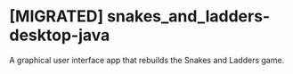 # [MIGRATED] snakes_and_ladders-desktop-java
A graphical user interface app that rebuilds the Snakes and Ladders game.
